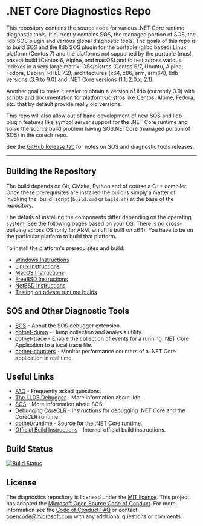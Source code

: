 .NET Core Diagnostics Repo
==========================

This repository contains the source code for various .NET Core runtime diagnostic tools. It currently contains SOS, the managed portion of SOS, the lldb SOS plugin and various global diagnostic tools. The goals of this repo is to build SOS and the lldb SOS plugin for the portable (glibc based) Linux platform (Centos 7) and the platforms not supported by the portable (musl based) build (Centos 6, Alpine, and macOS) and to test across various indexes in a very large matrix: OSs/distros (Centos 6/7, Ubuntu, Alpine, Fedora, Debian, RHEL 7.2), architectures (x64, x86, arm, arm64), lldb versions (3.9 to 9.0) and .NET Core versions (1.1, 2.0.x, 2.1).

Another goal to make it easier to obtain a version of lldb (currently 3.9) with scripts and documentation for platforms/distros like Centos, Alpine, Fedora, etc. that by default provide really old versions.

This repo will also allow out of band development of new SOS and lldb plugin features like symbol server support for the .NET Core runtime and solve the source build problem having SOS.NETCore (managed portion of SOS) in the coreclr repo.

See the [GitHub Release tab](https://github.com/dotnet/diagnostics/releases) for notes on SOS and diagnostic tools releases.

--------------------------
## Building the Repository

The build depends on Git, CMake, Python and of course a C++ compiler.  Once these prerequisites are installed
the build is simply a matter of invoking the 'build' script (`build.cmd` or `build.sh`) at the base of the
repository.

The details of installing the components differ depending on the operating system.  See the following
pages based on your OS.  There is no cross-building across OS (only for ARM, which is built on x64).
You have to be on the particular platform to build that platform.

To install the platform's prerequisites and build:

 * [Windows Instructions](documentation/building/windows-instructions.md)
 * [Linux Instructions](documentation/building/linux-instructions.md)
 * [MacOS Instructions](documentation/building/osx-instructions.md)
 * [FreeBSD Instructions](documentation/building/freebsd-instructions.md)
 * [NetBSD Instructions](documentation/building/netbsd-instructions.md)
 * [Testing on private runtime builds](documentation/privatebuildtesting.md)

## SOS and Other Diagnostic Tools

* [SOS](documentation/sos.md) - About the SOS debugger extension.
* [dotnet-dump](documentation/dotnet-dump-instructions.md) - Dump collection and analysis utility.
* [dotnet-trace](documentation/dotnet-trace-instructions.md) - Enable the collection of events for a running .NET Core Application to a local trace file.
* [dotnet-counters](documentation/dotnet-counters-instructions.md) - Monitor performance counters of a .NET Core application in real time. 

## Useful Links

* [FAQ](documentation/FAQ.md) - Frequently asked questions.
* [The LLDB Debugger](http://lldb.llvm.org/index.html) - More information about lldb.
* [SOS](https://msdn.microsoft.com/en-us/library/bb190764(v=vs.110).aspx) - More information about SOS.
* [Debugging CoreCLR](https://github.com/dotnet/runtime/blob/master/docs/workflow/debugging/coreclr/debugging.md) - Instructions for debugging .NET Core and the CoreCLR runtime.
* [dotnet/runtime](https://github.com/dotnet/runtime) - Source for the .NET Core runtime.
* [Official Build Instructions](documentation/building/official-build-instructions.md) - Internal official build instructions.

[//]: # (Begin current test results)

## Build Status

[![Build Status](https://dnceng.visualstudio.com/public/_apis/build/status/dotnet/diagnostics/diagnostics-public-ci?branchName=master)](https://dnceng.visualstudio.com/public/_build/latest?definitionId=72&branchName=master)

[//]: # (End current test results)


## License

The diagnostics repository is licensed under the [MIT license](LICENSE.TXT). This project has adopted the [Microsoft Open Source Code of Conduct](https://opensource.microsoft.com/codeofconduct/).  For more information see the [Code of Conduct FAQ](https://opensource.microsoft.com/codeofconduct/faq/) or contact [opencode@microsoft.com](mailto:opencode@microsoft.com) with any additional questions or comments.

